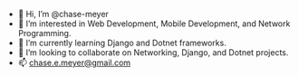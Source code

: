 - 👋 Hi, I’m @chase-meyer
- 👀 I’m interested in Web Development, Mobile Development, and Network Programming.
- 🌱 I’m currently learning Django and Dotnet frameworks.
- 💞️ I’m looking to collaborate on Networking, Django, and Dotnet projects.
- 📫 chase.e.meyer@gmail.com

<!---
chase-meyer/chase-meyer is a ✨ special ✨ repository because its `README.md` (this file) appears on your GitHub profile.
You can click the Preview link to take a look at your changes.
--->
